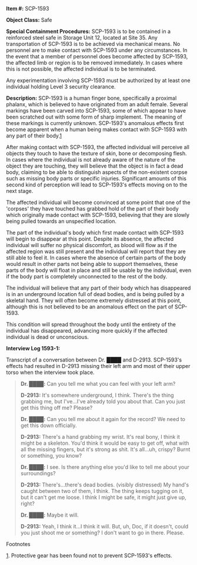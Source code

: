 **Item #:** SCP-1593

**Object Class:** Safe

**Special Containment Procedures:** SCP-1593 is to be contained in a reinforced steel safe in Storage Unit 12, located at Site 35. Any transportation of SCP-1593 is to be achieved via mechanical means. No personnel are to make contact with SCP-1593 under any circumstances. In the event that a member of personnel does become affected by SCP-1593, the affected limb or region is to be removed immediately. In cases where this is not possible, the affected individual is to be terminated.

Any experimentation involving SCP-1593 must be authorized by at least one individual holding Level 3 security clearance.

**Description:** SCP-1593 is a human finger bone, specifically a proximal phalanx, which is believed to have originated from an adult female. Several markings have been carved into SCP-1593, some of which appear to have been scratched out with some form of sharp implement. The meaning of these markings is currently unknown. SCP-1593's anomalous effects first become apparent when a human being makes contact with SCP-1593 with any part of their body.[1](javascript:;)

After making contact with SCP-1593, the affected individual will perceive all objects they touch to have the texture of skin, bone or decomposing flesh. In cases where the individual is not already aware of the nature of the object they are touching, they will believe that the object is in fact a dead body, claiming to be able to distinguish aspects of the non-existent corpse such as missing body parts or specific injuries. Significant amounts of this second kind of perception will lead to SCP-1593's effects moving on to the next stage.

The affected individual will become convinced at some point that one of the 'corpses' they have touched has grabbed hold of the part of their body which originally made contact with SCP-1593, believing that they are slowly being pulled towards an unspecified location.

The part of the individual's body which first made contact with SCP-1593 will begin to disappear at this point. Despite its absence, the affected individual will suffer no physical discomfort, as blood will flow as if the affected region was still present and the individual will report that they are still able to feel it. In cases where the absence of certain parts of the body would result in other parts not being able to support themselves, these parts of the body will float in place and still be usable by the individual, even if the body part is completely unconnected to the rest of the body.

The individual will believe that any part of their body which has disappeared is in an underground location full of dead bodies, and is being pulled by a skeletal hand. They will often become extremely distressed at this point, although this is not believed to be an anomalous effect on the part of SCP-1593.

This condition will spread throughout the body until the entirety of the individual has disappeared, advancing more quickly if the affected individual is dead or unconscious.

**Interview Log 1593-1:**

Transcript of a conversation between Dr. ████ and D-2913. SCP-1593's effects had resulted in D-2913 missing their left arm and most of their upper torso when the interview took place.

> **<Begin Interview>**
> 
> **Dr. ████:** Can you tell me what you can feel with your left arm?
> 
> **D-2913:** It's somewhere underground, I think. There's the thing grabbing me, but I've…I've already told you about that. Can you just get this thing off me? Please?
> 
> **Dr. ████:** Can you tell me about it again for the record? We need to get this down officially.
> 
> **D-2913:** There's a hand grabbing my wrist. It's real bony, I think it might be a skeleton. You'd think it would be easy to get off, what with all the missing fingers, but it's strong as shit. It's all…uh, crispy? Burnt or something, you know?
> 
> **Dr. ████:** I see. Is there anything else you'd like to tell me about your surroundings?
> 
> **D-2913:** There's…there's dead bodies. (visibly distressed) My hand's caught between two of them, I think. The thing keeps tugging on it, but it can't get me loose. I think I might be safe, it might just give up, right?
> 
> **Dr. ████:** Maybe it will.
> 
> **D-2913:** Yeah, I think it…I think it will. But, uh, Doc, if it doesn't, could you just shoot me or something? I don't want to go in there. Please.
> 
> **<End Interview>**

Footnotes

[1](javascript:;). Protective gear has been found not to prevent SCP-1593's effects.